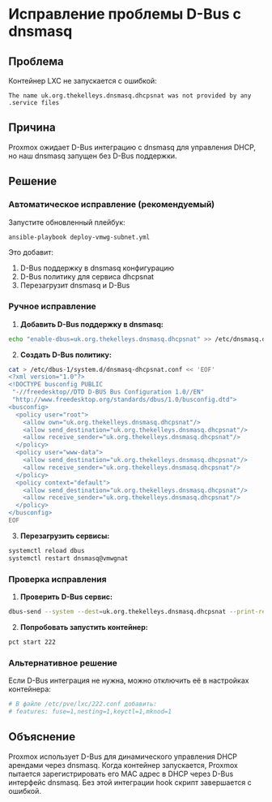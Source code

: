 # Исправление проблемы D-Bus с dnsmasq

## Проблема

Контейнер LXC не запускается с ошибкой:

```
The name uk.org.thekelleys.dnsmasq.dhcpsnat was not provided by any .service files
```

## Причина

Proxmox ожидает D-Bus интеграцию с dnsmasq для управления DHCP, но наш dnsmasq запущен без D-Bus поддержки.

## Решение

### Автоматическое исправление (рекомендуемый)

Запустите обновленный плейбук:

```bash
ansible-playbook deploy-vmwg-subnet.yml
```

Это добавит:

1. D-Bus поддержку в dnsmasq конфигурацию
2. D-Bus политику для сервиса dhcpsnat
3. Перезагрузит dnsmasq и D-Bus

### Ручное исправление

1. **Добавить D-Bus поддержку в dnsmasq:**

```bash
echo "enable-dbus=uk.org.thekelleys.dnsmasq.dhcpsnat" >> /etc/dnsmasq.d/vmwgnat/00-default.conf
```

2. **Создать D-Bus политику:**

```bash
cat > /etc/dbus-1/system.d/dnsmasq-dhcpsnat.conf << 'EOF'
<?xml version="1.0"?>
<!DOCTYPE busconfig PUBLIC
 "-//freedesktop//DTD D-BUS Bus Configuration 1.0//EN"
 "http://www.freedesktop.org/standards/dbus/1.0/busconfig.dtd">
<busconfig>
  <policy user="root">
    <allow own="uk.org.thekelleys.dnsmasq.dhcpsnat"/>
    <allow send_destination="uk.org.thekelleys.dnsmasq.dhcpsnat"/>
    <allow receive_sender="uk.org.thekelleys.dnsmasq.dhcpsnat"/>
  </policy>
  <policy user="www-data">
    <allow send_destination="uk.org.thekelleys.dnsmasq.dhcpsnat"/>
    <allow receive_sender="uk.org.thekelleys.dnsmasq.dhcpsnat"/>
  </policy>
  <policy context="default">
    <allow send_destination="uk.org.thekelleys.dnsmasq.dhcpsnat"/>
    <allow receive_sender="uk.org.thekelleys.dnsmasq.dhcpsnat"/>
  </policy>
</busconfig>
EOF
```

3. **Перезагрузить сервисы:**

```bash
systemctl reload dbus
systemctl restart dnsmasq@vmwgnat
```

### Проверка исправления

1. **Проверить D-Bus сервис:**

```bash
dbus-send --system --dest=uk.org.thekelleys.dnsmasq.dhcpsnat --print-reply / org.freedesktop.DBus.Introspectable.Introspect
```

2. **Попробовать запустить контейнер:**

```bash
pct start 222
```

### Альтернативное решение

Если D-Bus интеграция не нужна, можно отключить её в настройках контейнера:

```bash
# В файле /etc/pve/lxc/222.conf добавить:
# features: fuse=1,nesting=1,keyctl=1,mknod=1
```

## Объяснение

Proxmox использует D-Bus для динамического управления DHCP арендами через dnsmasq. Когда контейнер запускается, Proxmox пытается зарегистрировать его MAC адрес в DHCP через D-Bus интерфейс dnsmasq. Без этой интеграции hook скрипт завершается с ошибкой.
